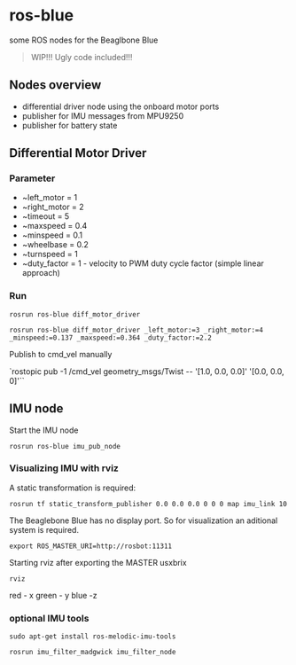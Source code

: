 # ros-blue

some ROS nodes for the Beaglbone Blue

>WIP!!! Ugly code included!!!

## Nodes overview

* differential driver node using the onboard motor ports
* publisher for IMU messages from MPU9250
* publisher for battery state


## Differential Motor Driver

### Parameter

* ~left_motor = 1
* ~right_motor = 2
* ~timeout = 5
* ~maxspeed = 0.4
* ~minspeed = 0.1
* ~wheelbase = 0.2
* ~turnspeed = 1
* ~duty_factor = 1  - velocity to PWM duty cycle factor (simple linear approach)

### Run

`rosrun ros-blue diff_motor_driver`

`rosrun ros-blue diff_motor_driver _left_motor:=3 _right_motor:=4 _minspeed:=0.137 _maxspeed:=0.364 _duty_factor:=2.2`

Publish to cmd_vel manually

`rostopic pub -1 /cmd_vel geometry_msgs/Twist -- '[1.0, 0.0, 0.0]' '[0.0, 0.0, 0]'``


## IMU node

Start the IMU node

`rosrun ros-blue imu_pub_node`

### Visualizing IMU with rviz

A static transformation is required:

`rosrun tf static_transform_publisher 0.0 0.0 0.0 0 0 0 map imu_link 10`

The Beaglebone Blue has no display port. So for visualization an aditional system is required.

`export ROS_MASTER_URI=http://rosbot:11311`

Starting rviz after exporting the MASTER usxbrix

`rviz`

red - x green - y blue -z

### optional IMU tools

`sudo apt-get install ros-melodic-imu-tools`

`rosrun imu_filter_madgwick imu_filter_node`
